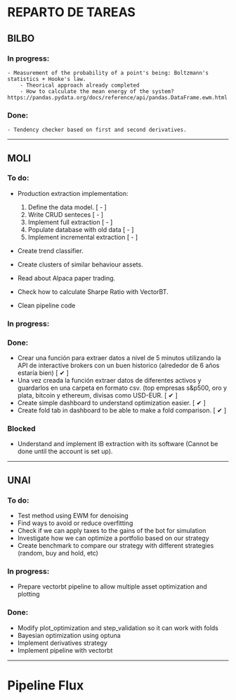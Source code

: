 # REPARTO DE TAREAS
## **BILBO**

### In progress:
    - Measurement of the probability of a point's being: Boltzmann's statistics + Hooke's law.
        - Theorical approach already completed
        - How to calculate the mean energy of the system? https://pandas.pydata.org/docs/reference/api/pandas.DataFrame.ewm.html

### Done:
    - Tendency checker based on first and second derivatives.

---
## **MOLI**

### To do:
- Production extraction implementation:
    
    1. Define the data model. [ - ]
    2. Write CRUD senteces [ - ]
    3. Implement full extraction [ - ]
    4. Populate database with old data [ - ]
    5. Implement incremental extraction [ - ]


- Create trend classifier.
- Create clusters of similar behaviour assets.
- Read about Alpaca paper trading.
- Check how to calculate Sharpe Ratio with VectorBT.
- Clean pipeline code

### In progress:


### Done:
- Crear una función para extraer datos a nivel de 5 minutos utilizando la API de interactive brokers con un buen historico (alrededor de 6 años estaría bien) [ &#10004; ]
- Una vez creada la función extraer datos de diferentes activos y guardarlos en una carpeta en formato csv. (top empresas s&p500, oro y plata, bitcoin y ethereum, divisas como USD-EUR. [  &#10004; ]
- Create simple dashboard to understand optimization easier. [ &#10004; ]
- Create fold tab in dashboard to be able to make a fold comparison. [ &#10004; ]

### Blocked

- Understand and implement IB extraction with its software (Cannot be done until the account is set up).

---
## **UNAI**

### To do:
- Test method using EWM for denoising
- Find ways to avoid or reduce overfitting
- Check if we can apply taxes to the gains of the bot for simulation
- Investigate how we can optimize a portfolio based on our strategy
- Create benchmark to compare our strategy with different strategies (random, buy and hold, etc)

### In progress:
- Prepare vectorbt pipeline to allow multiple asset optimization and plotting

### Done:
- Modify plot_optimization and step_validation so it can work with folds
- Bayesian optimization using optuna
- Implement derivatives strategy
- Implement pipeline with vectorbt


---

# Pipeline Flux
